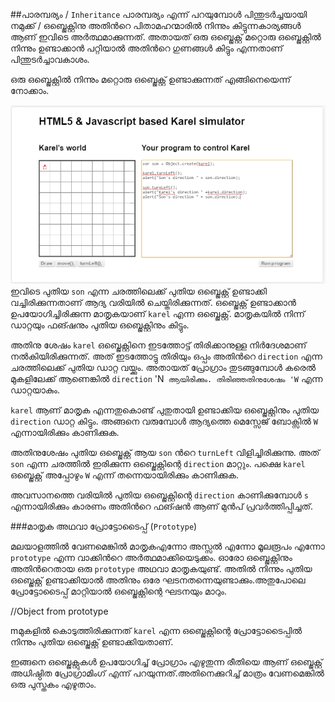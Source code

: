##പാരമ്പര്യം / `Inheritance`
പാരമ്പര്യം എന്ന് പറയുമ്പോള്‍ പിന്തുടര്‍ച്ചയായി നമുക്ക് / ഒബ്ജെക്റ്റിനു അതിന്‍റെ പിതാമഹന്മാരില്‍ നിന്നും കിട്ടുന്നകാര്യങ്ങള്‍ ആണ് ഇവിടെ അര്‍ത്ഥമാക്കുന്നത്. അതായത് ഒരു ഒബ്ജെക്റ്റ് മറ്റൊരു ഒബ്ജെക്റ്റില്‍ നിന്നും ഉണ്ടാക്കാന്‍ പറ്റിയാല്‍ അതിന്‍റെ ഗുണങ്ങള്‍ കിട്ടും എന്നതാണ് പിന്തുടര്‍ച്ചാവകാശം. 


ഒരു ഒബ്ജെക്റ്റില്‍ നിന്നും മറ്റൊരു ഒബ്ജെക്റ്റ് ഉണ്ടാക്കുന്നത് എങ്ങിനെയെന്ന് നോക്കാം.

![Son](images/ch08/07/05-sonOfKarel.PNG)
ഇവിടെ പുതിയ `son` എന്ന ചരത്തിലെക്ക് പുതിയ ഒബ്ജെക്റ്റ് ഉണ്ടാക്കി വച്ചിരിക്കുന്നതാണ് ആദ്യ വരിയില്‍ ചെയ്തിരിക്കുന്നത്. ഒബ്ജെക്റ്റ് ഉണ്ടാക്കാന്‍ ഉപയോഗിച്ചിരിക്കുന്ന മാതൃകയാണ് `karel` എന്ന ഒബ്ജെക്റ്റ്. മാതൃകയില്‍ നിന്ന് ഡാറ്റയും ഫങ്ഷനും പുതിയ ഒബ്ജെക്റ്റിനും കിട്ടും.

അതിനു ശേഷം `karel` ഒബ്ജെക്റ്റിനെ ഇടത്തോട്ട് തിരിക്കാനുള്ള നിര്‍ദേശമാണ് നല്‍കിയിരിക്കുന്നത്. അത് ഇടത്തോട്ടു തിരിയും ഒപ്പം അതിന്‍റെ `direction` എന്ന ചരത്തിലെക്ക് പുതിയ ഡാറ്റ വയ്ക്കും. അതായത് പ്രോഗ്രാം തുടങ്ങുമ്പോള്‍ കരെല്‍ മുകളിലേക്ക് ആണെങ്കില്‍ `direction` 'N` ആയിരിക്കും. തിരിഞ്ഞതിനുശേഷം 'W` എന്ന ഡാറ്റയാകും.

`karel` ആണ് മാതൃക എന്നതുകൊണ്ട് പുതുതായി ഉണ്ടാക്കിയ ഒബ്ജെക്റ്റിനും പുതിയ `direction` ഡാറ്റ കിട്ടും. അങ്ങനെ വരുമ്പോള്‍ ആദ്യത്തെ മെസ്സേജ് ബോക്സില്‍ `W` എന്നായിരിക്കും കാണിക്കുക.

അതിനുശേഷം പുതിയ ഒബ്ജെക്റ്റ് ആയ `son` ന്‍റെ `turnLeft` വിളിച്ചിരിക്കുന്നു. അത് `son` എന്ന ചരത്തില്‍ ഇരിക്കുന്ന ഒബ്ജെക്റ്റിന്റെ `direction` മാറ്റും. പക്ഷെ `karel` ഒബ്ജെക്റ്റ് അപ്പോഴും `W` എന്ന് തന്നെയായിരിക്കും കാണിക്കുക. 

അവസാനത്തെ വരിയില്‍ പുതിയ ഒബ്ജെക്റ്റിന്റെ `direction` കാണിക്കുമ്പോള്‍ `s` എന്നായിരിക്കും കാരണം അതിന്‍റെ ഫങ്ഷന്‍ ആണ് മുന്‍പ് പ്രവര്‍ത്തിപ്പിച്ചത്. 

###മാതൃക അഥവാ പ്രോട്ടോടൈപ്പ് (`Prototype`)

മലയാളത്തില്‍ വേണമെങ്കില്‍ മാതൃകഎന്നോ അസ്സല്‍ എന്നോ മൂലരൂപം എന്നോ `prototype` എന്ന വാക്കിന്‍റെ അര്‍ത്ഥമാക്കിയെടുക്കം.
ഓരോ ഒബ്ജെക്റ്റിനും അതിന്‍റെതായ ഒരു `prototype` അഥവാ മാതൃകയുണ്ട്. അതില്‍ നിന്നും പുതിയ ഒബ്ജെക്റ്റ് ഉണ്ടാക്കിയാല്‍ അതിനും ഒരേ ഘടനതന്നെയുണ്ടാക്കും.അതുപോലെ പ്രോട്ടോടൈപ്പ് മാറ്റിയാല്‍ ഒബ്ജെക്റ്റിന്റെ ഘടനയും മാറും.

//Object from prototype

mമുകളില്‍ കൊടുത്തിരിക്കുന്നത് `karel` എന്ന ഒബ്ജെക്റ്റിന്റെ പ്രോട്ടോടൈപ്പില്‍ നിന്നും പുതിയ ഒബ്ജെക്റ്റ് ഉണ്ടാക്കിയതാണ്.

ഇങ്ങനെ ഒബ്ജെക്റ്റുകള്‍ ഉപയോഗിച്ച് പ്രോഗ്രാം എഴുതുന്ന രീതിയെ ആണ് ഒബ്ജെക്റ്റ് അധിഷ്ഠിത പ്രോഗ്രാമിംഗ് എന്ന് പറയുന്നത്.അതിനെക്കുറിച്ച് മാത്രം വേണമെങ്കില്‍ ഒരു പുസ്തകം എഴുതാം. 